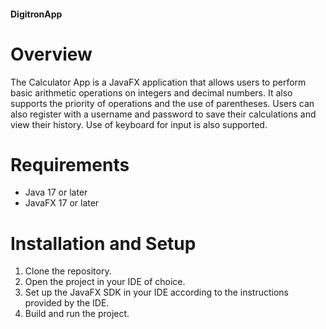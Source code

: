 #### DigitronApp
# Overview
The Calculator App is a JavaFX application that allows users to perform basic arithmetic operations on integers and decimal numbers. It also supports the priority of operations and the use of parentheses.
Users can also register with a username and password to save their calculations and view their history. Use of keyboard for input is also supported.

# Requirements
- Java 17 or later
- JavaFX 17 or later

# Installation and Setup
1. Clone the repository.
2. Open the project in your IDE of choice.
3. Set up the JavaFX SDK in your IDE according to the instructions provided by the IDE.
4. Build and run the project.
